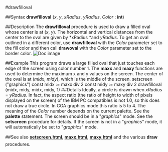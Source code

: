 
#drawfilloval

##Syntax
**drawfilloval** (*x*, *y*, *xRadius*, *yRadius*, *Color* : **int**)

##Description
The **drawfilloval** procedure is used to draw a filled oval whose center is at (*x*, *y*). The horizontal and vertical distances from the center to the oval are given by *xRadius *and *yRadius*. To get an oval outlined in a different color, use **drawfilloval** with the *Color* parameter set to the fill color and then call **drawoval**  with the *Color* parameter set to the border color.
![Doc image](drawfilloval01.gif)

##Example
This program draws a large filled oval that just touches each edge of the screen using color number 1. The **maxx** and **maxy** functions are used to determine the maximum x and y values on the screen. The center of the oval is at (*midx*, *midy*), which is the middle of the screen.
        setscreen ("graphics")
        const midx := maxx div 2
        const midy := maxy div 2
        drawfilloval (midx, midy, midx, midy, 1)
##Details
Ideally, a circle is drawn when *xRadius* = *yRadius*. In fact, the aspect ratio (the ratio of height to width of pixels displayed on the screen) of the IBM PC compatibles is not 1.0, so this does not draw a true circle. In CGA graphics mode this ratio is 5 to 4.
The meaning of the *Color* number depends on the current palette. See the **palette** statement.
The screen should be in a "*graphics*" mode. See the **setscreen** procedure for details. If the screen is not in a "*graphics*" mode, it will automatically be set to "*graphics*" mode.

##See also
**[setscreen.html](setscreen)**, **[maxx.html](maxx)**, **[maxy.html](maxy)** and the various **draw** procedures.
